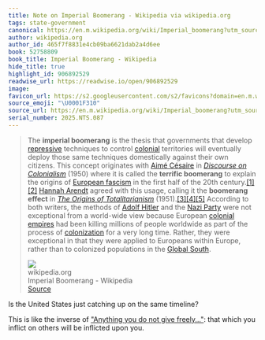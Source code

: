 ```yaml
---
title: Note on Imperial Boomerang - Wikipedia via wikipedia.org
tags: state-government
canonical: https://en.m.wikipedia.org/wiki/Imperial_boomerang?utm_source=perfectsentences&utm_medium=email&utm_campaign=perfect-sentences-130
author: wikipedia.org
author_id: 465f7f8831e4cb09ba6621dab2a4d6ee
book: 52758809
book_title: Imperial Boomerang - Wikipedia
hide_title: true
highlight_id: 906892529
readwise_url: https://readwise.io/open/906892529
image:
favicon_url: https://s2.googleusercontent.com/s2/favicons?domain=en.m.wikipedia.org
source_emoji: "\U0001F310"
source_url: https://en.m.wikipedia.org/wiki/Imperial_boomerang?utm_source=perfectsentences&utm_medium=email&utm_campaign=perfect-sentences-130#:~:text=The%20**imperial%20boomerang**,%28https%3A%2F%2Fen.wikipedia.org%2Fwiki%2FGlobal_South%29.
serial_number: 2025.NTS.087
---
```

> The **imperial boomerang** is the thesis that governments that develop [repressive](https://en.wikipedia.org/wiki/Political_repression) techniques to control [colonial](https://en.wikipedia.org/wiki/Colonialism) territories will eventually deploy those same techniques domestically against their own citizens. This concept originates with [Aimé Césaire](https://en.wikipedia.org/wiki/Aim%C3%A9_C%C3%A9saire) in *[Discourse on Colonialism](https://en.wikipedia.org/wiki/Discourse_on_Colonialism)* (1950) where it is called the **terrific boomerang** to explain the origins of [European fascism](https://en.wikipedia.org/wiki/European_fascism) in the first half of the 20th century.[[1]](https://en.wikipedia.org/wiki/Imperial_boomerang?utm_source=perfectsentences&utm_medium=email&utm_campaign=perfect-sentences-130#cite_note-1)[[2]](https://en.wikipedia.org/wiki/Imperial_boomerang?utm_source=perfectsentences&utm_medium=email&utm_campaign=perfect-sentences-130#cite_note-Cesaire2000_p36-2) [Hannah Arendt](https://en.wikipedia.org/wiki/Hannah_Arendt) agreed with this usage, calling it the **boomerang effect** in *[The Origins of Totalitarianism](https://en.wikipedia.org/wiki/The_Origins_of_Totalitarianism)* (1951).[[3]](https://en.wikipedia.org/wiki/Imperial_boomerang?utm_source=perfectsentences&utm_medium=email&utm_campaign=perfect-sentences-130#cite_note-3)[[4]](https://en.wikipedia.org/wiki/Imperial_boomerang?utm_source=perfectsentences&utm_medium=email&utm_campaign=perfect-sentences-130#cite_note-4)[[5]](https://en.wikipedia.org/wiki/Imperial_boomerang?utm_source=perfectsentences&utm_medium=email&utm_campaign=perfect-sentences-130#cite_note-5) According to both writers, the methods of [Adolf Hitler](https://en.wikipedia.org/wiki/Adolf_Hitler) and the [Nazi Party](https://en.wikipedia.org/wiki/Nazi_Party) were not exceptional from a world-wide view because European [colonial empires](https://en.wikipedia.org/wiki/Colonial_empire) had been killing millions of people worldwide as part of the process of [colonization](https://en.wikipedia.org/wiki/Colonization) for a very long time. Rather, they were exceptional in that they were applied to Europeans within Europe, rather than to colonized populations in the [Global South](https://en.wikipedia.org/wiki/Global_South).
> <div class="quoteback-footer"><div class="quoteback-avatar"><img class="mini-favicon" src="https://s2.googleusercontent.com/s2/favicons?domain=en.m.wikipedia.org"></div><div class="quoteback-metadata"><div class="metadata-inner"><span style="display:none">FROM:</span><div aria-label="wikipedia.org" class="quoteback-author"> wikipedia.org</div><div aria-label="Imperial Boomerang - Wikipedia" class="quoteback-title"> Imperial Boomerang - Wikipedia</div></div></div><div class="quoteback-backlink"><a target="_blank" aria-label="go to the full text of this quotation" rel="noopener" href="https://en.m.wikipedia.org/wiki/Imperial_boomerang?utm_source=perfectsentences&utm_medium=email&utm_campaign=perfect-sentences-130#:~:text=The%20**imperial%20boomerang**,%28https%3A%2F%2Fen.wikipedia.org%2Fwiki%2FGlobal_South%29." class="quoteback-arrow"> Source</a></div></div>

Is the United States just catching up on the same timeline?

This is like the inverse of ["Anything you do not give freely..."](https://www.joshbeckman.org/proverbs/#anything-you-do-not-give-freely-becomes-lost-to-you): that which you inflict on others will be inflicted upon you.